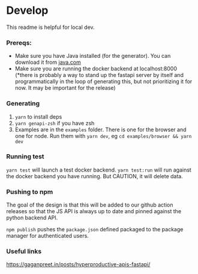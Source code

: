 # Develop

This readme is helpful for local dev.

### Prereqs:
- Make sure you have Java installed (for the generator). You can download it from [java.com](https://java.com)
- Make sure you are running the docker backend at localhost:8000 (*there is probably a way to stand up the fastapi server by itself and programmatically in the loop of generating this, but not prioritizing it for now. It may be important for the release)

### Generating
1. `yarn` to install deps
2. `yarn genapi-zsh` if you have zsh
3. Examples are in the `examples` folder. There is one for the browser and one for node. Run them with `yarn dev`, eg `cd examples/browser && yarn dev`

### Running test
`yarn test` will launch a test docker backend.
`yarn test:run` will run against the docker backend you have running. But CAUTION, it will delete data.

### Pushing to npm
The goal of the design is that this will be added to our github action releases so that the JS API is always up to date and pinned against the python backend API.

`npm publish` pushes the `package.json` defined packaged to the package manager for authenticated users.

### Useful links

https://gaganpreet.in/posts/hyperproductive-apis-fastapi/
